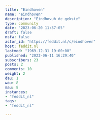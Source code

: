 ```yaml
---
title: "Eindhoven" 
name: "eindhoven"
description: "Eindhovuh de gekste"
type: community
date: "2023-06-20 11:37:05"
draft: false
nsfw: false
actor_id: "https://feddit.nl/c/eindhoven"
host: feddit.nl
lastmod: "1969-12-31 19:00:00"
published: "2023-06-11 16:29:40"
subscribers: 23
posts: 2
comments: 10
weight: 2
dau: 1
wau: 8
mau: 8
instances:
- "feddit_nl"
tags: 
- "feddit_nl"

---
```

